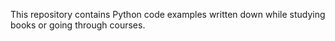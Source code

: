 This repository contains Python code examples written down while studying books 
or going through courses.
